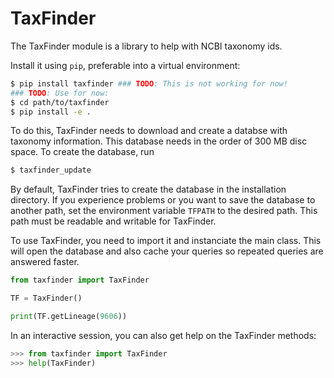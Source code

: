 TaxFinder
=========

The TaxFinder module is a library to help with NCBI taxonomy ids.

Install it using `pip`, preferable into a virtual environment:

```sh
$ pip install taxfinder ### TODO: This is not working for now!
### TODO: Use for now:
$ cd path/to/taxfinder
$ pip install -e .
```

To do this, TaxFinder needs to download and create a databse with taxonomy information. This database needs in the order of 300 MB disc space. To create the database, run

```sh
$ taxfinder_update
```

By default, TaxFinder tries to create the database in the installation directory. If you experience problems or you want to save the database to another path, set the environment variable `TFPATH` to the desired path. This path must be readable and writable for TaxFinder.

To use TaxFinder, you need to import it and instanciate the main class. This will open the database and also cache your queries so repeated queries are answered faster.

```python
from taxfinder import TaxFinder

TF = TaxFinder()

print(TF.getLineage(9606))
```

In an interactive session, you can also get help on the TaxFinder methods:

```python
>>> from taxfinder import TaxFinder
>>> help(TaxFinder)
```
